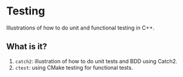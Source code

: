 # Testing

Illustrations of how to do unit and functional testing in C++.


## What is it?

1. `catch2`: illustration of how to do unit tests and BDD using Catch2.
1. `ctest`: using CMake testing for functional tests.

